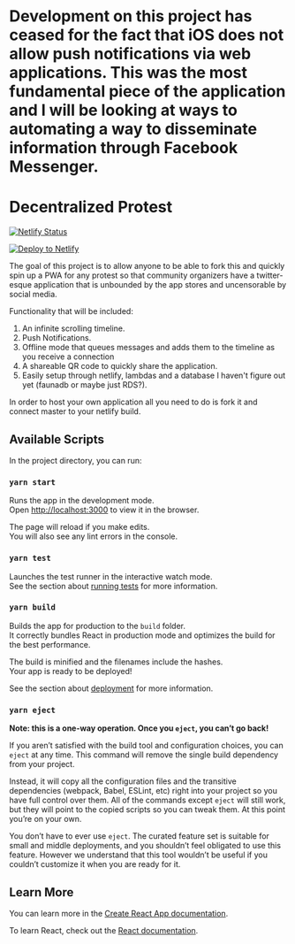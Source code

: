 # Development on this project has ceased for the fact that iOS does not allow push notifications via web applications. This was the most fundamental piece of the application and I will be looking at ways to automating a way to disseminate information through Facebook Messenger.

# Decentralized Protest

[![Netlify Status](https://api.netlify.com/api/v1/badges/3c2c5540-33ff-4697-9f5a-ad71a2f95cb6/deploy-status)](https://app.netlify.com/sites/decentralized-protest/deploys)

[![Deploy to Netlify](https://www.netlify.com/img/deploy/button.svg)](https://app.netlify.com/start/deploy?repository=https://github.com/brandonin/decentralized-protest)

The goal of this project is to allow anyone to be able to fork this and quickly spin up a PWA for any protest so that community organizers have a twitter-esque application that is unbounded by the app stores and uncensorable by social media.

Functionality that will be included:

1. An infinite scrolling timeline.
2. Push Notifications.
3. Offline mode that queues messages and adds them to the timeline as you receive a connection
4. A shareable QR code to quickly share the application.
5. Easily setup through netlify, lambdas and a database I haven't figure out yet (faunadb or maybe just RDS?).

In order to host your own application all you need to do is fork it and connect master to your netlify build.

## Available Scripts

In the project directory, you can run:

### `yarn start`

Runs the app in the development mode.<br />
Open [http://localhost:3000](http://localhost:3000) to view it in the browser.

The page will reload if you make edits.<br />
You will also see any lint errors in the console.

### `yarn test`

Launches the test runner in the interactive watch mode.<br />
See the section about [running tests](https://facebook.github.io/create-react-app/docs/running-tests) for more information.

### `yarn build`

Builds the app for production to the `build` folder.<br />
It correctly bundles React in production mode and optimizes the build for the best performance.

The build is minified and the filenames include the hashes.<br />
Your app is ready to be deployed!

See the section about [deployment](https://facebook.github.io/create-react-app/docs/deployment) for more information.

### `yarn eject`

**Note: this is a one-way operation. Once you `eject`, you can’t go back!**

If you aren’t satisfied with the build tool and configuration choices, you can `eject` at any time. This command will remove the single build dependency from your project.

Instead, it will copy all the configuration files and the transitive dependencies (webpack, Babel, ESLint, etc) right into your project so you have full control over them. All of the commands except `eject` will still work, but they will point to the copied scripts so you can tweak them. At this point you’re on your own.

You don’t have to ever use `eject`. The curated feature set is suitable for small and middle deployments, and you shouldn’t feel obligated to use this feature. However we understand that this tool wouldn’t be useful if you couldn’t customize it when you are ready for it.

## Learn More

You can learn more in the [Create React App documentation](https://facebook.github.io/create-react-app/docs/getting-started).

To learn React, check out the [React documentation](https://reactjs.org/).
